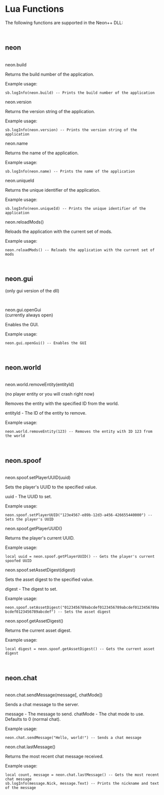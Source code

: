 # Lua Functions
The following functions are supported in the Neon++ DLL:

<br/>

## neon

<br>
neon.build

Returns the build number of the application.

Example usage:

`sb.logInfo(neon.build) -- Prints the build number of the application`

neon.version

Returns the version string of the application.

Example usage:

`sb.logInfo(neon.version) -- Prints the version string of the application`

neon.name

Returns the name of the application.

Example usage:

`sb.logInfo(neon.name) -- Prints the name of the application`

neon.uniqueId

Returns the unique identifier of the application.

Example usage:

`sb.logInfo(neon.uniqueId) -- Prints the unique identifier of the application`

neon.reloadMods()

Reloads the application with the current set of mods.

Example usage:

`neon.reloadMods() -- Reloads the application with the current set of mods`

<br/>

## neon.gui

(only gui version of the dll)

<br>

neon.gui.openGui<br>
(currently always open)

Enables the GUI. 

Example usage:

`neon.gui.openGui() -- Enables the GUI`

<br>

## neon.world

<br>
neon.world.removeEntity(entityId) 

(no player entity or you will crash right now)

Removes the entity with the specified ID from the world.

entityId - The ID of the entity to remove.

Example usage:

`neon.world.removeEntity(123) -- Removes the entity with ID 123 from the world`

<br/>

## neon.spoof

<br>
neon.spoof.setPlayerUUID(uuid)

Sets the player's UUID to the specified value.

uuid - The UUID to set.

Example usage:

`neon.spoof.setPlayerUUID("123e4567-e89b-12d3-a456-426655440000") -- Sets the player's UUID`

neon.spoof.getPlayerUUID()

Returns the player's current UUID.

Example usage:

`local uuid = neon.spoof.getPlayerUUID() -- Gets the player's current spoofed UUID`

neon.spoof.setAssetDigest(digest)

Sets the asset digest to the specified value.

digest - The digest to set.

Example usage:

`neon.spoof.setAssetDigest("0123456789abcdef0123456789abcdef0123456789abcdef0123456789abcdef") -- Sets the asset digest`

neon.spoof.getAssetDigest()

Returns the current asset digest.

Example usage:

`local digest = neon.spoof.getAssetDigest() -- Gets the current asset digest`

<br/>

## neon.chat

<br>
neon.chat.sendMessage(message[, chatMode])

Sends a chat message to the server.

message - The message to send.
chatMode - The chat mode to use. Defaults to 0 (normal chat).

Example usage:

`neon.chat.sendMessage("Hello, world!") -- Sends a chat message`

neon.chat.lastMessage()

Returns the most recent chat message received.

Example usage:

```
local count, message = neon.chat.lastMessage() -- Gets the most recent chat message
sb.logInfo(message.Nick, message.Text) -- Prints the nickname and text of the message
```